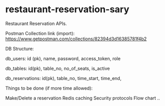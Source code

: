 # restaurant-reservation-sary

Restaurant Reservation APIs.

Postman Collection link (import): https://www.getpostman.com/collections/82394d3d16385781f4b2

DB Structure:

db_users: id (pk), name, password, access_token, role


db_tables: id(pk), table_no, no_of_seats, is_active


db_reservations: id(pk), table_no, time_start, time_end, 



Things to be done (if more time allowed):

Make/Delete a reservation
Redis caching
Security protocols
Flow chart
..
